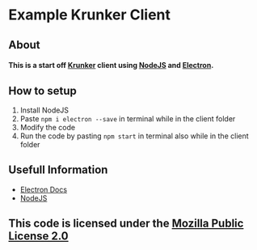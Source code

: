# Example Krunker Client
## About
#### This is a start off [Krunker](https://krunker.io) client using [NodeJS](https://nodejs.org/en/) and [Electron](https://www.electronjs.org/).
## How to setup
1. Install NodeJS
2. Paste `npm i electron --save` in terminal while in the client folder
3. Modify the code
4. Run the code by pasting `npm start` in terminal also while in the client folder
## Usefull Information
* [Electron Docs](https://www.electronjs.org/docs)
* [NodeJS](https://nodejs.org/en/)

## This code is licensed under the [Mozilla Public License 2.0](https://www.mozilla.org/MPL/2.0/)
